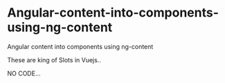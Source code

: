# Angular-content-into-components-using-ng-content
Angular content into components using ng-content

These are king of Slots in Vuejs..

NO CODE...

